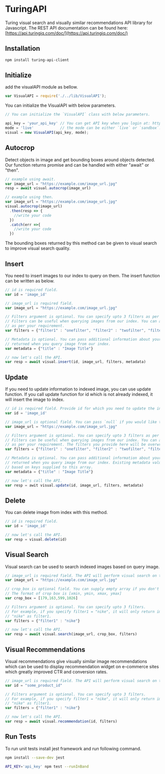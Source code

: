 # TuringAPI

Turing visual search and visually similar recommendations API library for Javascript. The REST API documentation can be found here: [https://api.turingiq.com/doc/](https://api.turingiq.com/doc/)

## Installation

```sh
npm install turing-api-client
```

Initialize
--------
add the visualAPI module as bellow.

```javascript
var VisualAPI = require('./../lib/VisualAPI');
```

You can initialize the VisualAPI with below parameters.

```javascript
// You can initialize the `VisualAPI` class with below parameters.

api_key = 'your_api_key' // You can get API key when you login at: https://www.turingiq.com/login
mode = 'live'            // the mode can be either `live` or `sandbox`. Default mode is `live`.
visual = new VisualAPI(api_key, mode);
```

Autocrop
--------

Detect objects in image and get bounding boxes around objects detected. Our function returns promise and can be handled with either "await" or "then".

```javascript
// example using await.
var image_url = "https://example.com/image_url.jpg"
resp = await visual.autocrop(image_url)
```

```javascript
// example using then.
var image_url = "https://example.com/image_url.jpg"
visual.autocrop(image_url)
  .then(resp => {
    //write your code
  })
  .catch(err =>{
    //write your code
  })
```

The bounding boxes returned by this method can be given to visual search to improve visual search quality.

Insert
------

You need to insert images to our index to query on them. The insert function can be written as below.

```javascript
// id is required field.
var id = 'image_id'

// image_url is required field.
var image_url = "https://example.com/image_url.jpg"

// Filters argument is optional. You can specify upto 3 filters as per example given below.
// Filters can be useful when querying images from our index. You can apply any filter
// as per your requirement.
var filters = {"filter1" : "onefilter", "filter2" : "twofilter", "filter3" : "threefilter"}

// Metadata is optional. You can pass additional information about your image which will be
// returned when you query image from our index.
var metadata = {"title" : "Image Title"}

// now let's call the API.
var resp = await visual.insert(id, image_url, filters, metadata)
```

Update
------

If you need to update information to indexed image, you can use update function. If you call update function for id which is not already indexed, it will insert the image to index.

```javascript
// id is required field. Provide id for which you need to update the information.
var id = 'image_id'

// image_url is optional field. You can pass `null` if you would like to keep URL unchanged.
var image_url = "https://example.com/image_url.jpg"

// Filters argument is optional. You can specify upto 3 filters as per example given below.
// Filters can be useful when querying images from our index. You can apply any filter
// as per your requirement. The filters you provide here will be overwritten.
var filters = {"filter1" : "onefilter", "filter2" : "twofilter", "filter3" : "threefilter"}

// Metadata is optional. You can pass additional information about your image which will be
// returned when you query image from our index. Existing metadata values will be overwritten
// based on keys supplied to this array.
var metadata = {"title" : "Image Title"}

// now let's call the API.
var resp = awit visual.update(id, image_url, filters, metadata)
```

Delete
------

You can delete image from index with this method.

```javascript
// id is required field.
var id = 'image_id'

// now let's call the API.
var resp = visual.delete(id)
```

Visual Search
-------------

Visual search can be used to search indexed images based on query image.

```javascript
// image_url is required field. The API will perform visual search on the image and return
var image_url = "https://example.com/image_url.jpg"

// crop_box is optional field. You can supply empty array if you don't want to specify crop box.
// The format of crop box is [xmin, ymin, xmax, ymax]
var crop_box = [179,163,599,1026]

// Filters argument is optional. You can specify upto 3 filters.
// For example, if you specify filter1 = "nike", it will only return images which are indexed with
// "nike" as filter1.
var filters = {"filter1" : "nike"}

// now let's call the API.
var resp = await visual.search(image_url, crop_box, filters)
```

Visual Recommendations
----------------------

Visual recommendations give visually similar image recommendations which can be used to display recommendation widget on e-commerce sites which greatly improved CTR and conversion rates.

```javascript
// image_url is required field. The API will perform visual search on the image and return
var id = "some_product_id"

// Filters argument is optional. You can specify upto 3 filters.
// For example, if you specify filter1 = "nike", it will only return images which are indexed with
// "nike" as filter1.
var filters = {"filter1" : "nike"}

// now let's call the API.
var resp = await visual.recommendation(id, filters)
```

Run Tests
----------------------
To run unit tests install jest framework and run following command.

```sh
npm install --save-dev jest

API_KEY='api_key' npm test --runInBand
```
